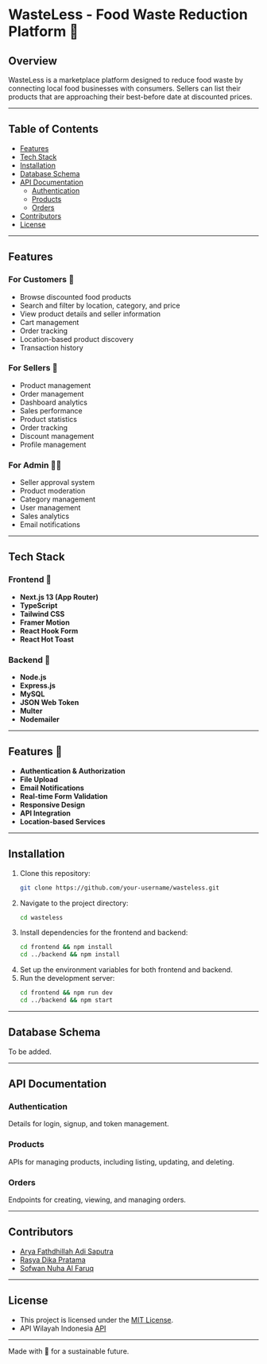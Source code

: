 # WasteLess - Food Waste Reduction Platform 🌱

## Overview
WasteLess is a marketplace platform designed to reduce food waste by connecting local food businesses with consumers. Sellers can list their products that are approaching their best-before date at discounted prices.

---

## Table of Contents
- [Features](#features)
- [Tech Stack](#tech-stack)
- [Installation](#installation)
- [Database Schema](#database-schema)
- [API Documentation](#api-documentation)
  - [Authentication](#authentication)
  - [Products](#products)
  - [Orders](#orders)
- [Contributors](#contributors)
- [License](#license)

---

## Features

### For Customers 👥
- Browse discounted food products
- Search and filter by location, category, and price
- View product details and seller information
- Cart management
- Order tracking
- Location-based product discovery
- Transaction history

### For Sellers 🏪
- Product management
- Order management
- Dashboard analytics
- Sales performance
- Product statistics
- Order tracking
- Discount management
- Profile management

### For Admin 👨‍💼
- Seller approval system
- Product moderation
- Category management
- User management
- Sales analytics
- Email notifications

---

## Tech Stack

### Frontend 🎨
- **Next.js 13 (App Router)**
- **TypeScript**
- **Tailwind CSS**
- **Framer Motion**
- **React Hook Form**
- **React Hot Toast**

### Backend 💾
- **Node.js**
- **Express.js**
- **MySQL**
- **JSON Web Token**
- **Multer**
- **Nodemailer**

---

## Features 🚀
- **Authentication & Authorization**
- **File Upload**
- **Email Notifications**
- **Real-time Form Validation**
- **Responsive Design**
- **API Integration**
- **Location-based Services**

---

## Installation
1. Clone this repository:
   ```bash
   git clone https://github.com/your-username/wasteless.git
   ```
2. Navigate to the project directory:
   ```bash
   cd wasteless
   ```
3. Install dependencies for the frontend and backend:
   ```bash
   cd frontend && npm install
   cd ../backend && npm install
   ```
4. Set up the environment variables for both frontend and backend.
5. Run the development server:
   ```bash
   cd frontend && npm run dev
   cd ../backend && npm start
   ```

---

## Database Schema
To be added.

---

## API Documentation

### Authentication
Details for login, signup, and token management.

### Products
APIs for managing products, including listing, updating, and deleting.

### Orders
Endpoints for creating, viewing, and managing orders.

---

## Contributors
- [Arya Fathdhillah Adi Saputra](https://github.com/afasarya)
- [Rasya Dika Pratama](https://github.com/dikaproject)
- [Sofwan Nuha Al Faruq](https://github.com/theonlyshannon)

---

## License
- This project is licensed under the [MIT License](LICENSE).
- API Wilayah Indonesia [API](https://github.com/emsifa/api-wilayah-indonesia.git)
---

Made with 💚 for a sustainable future.
